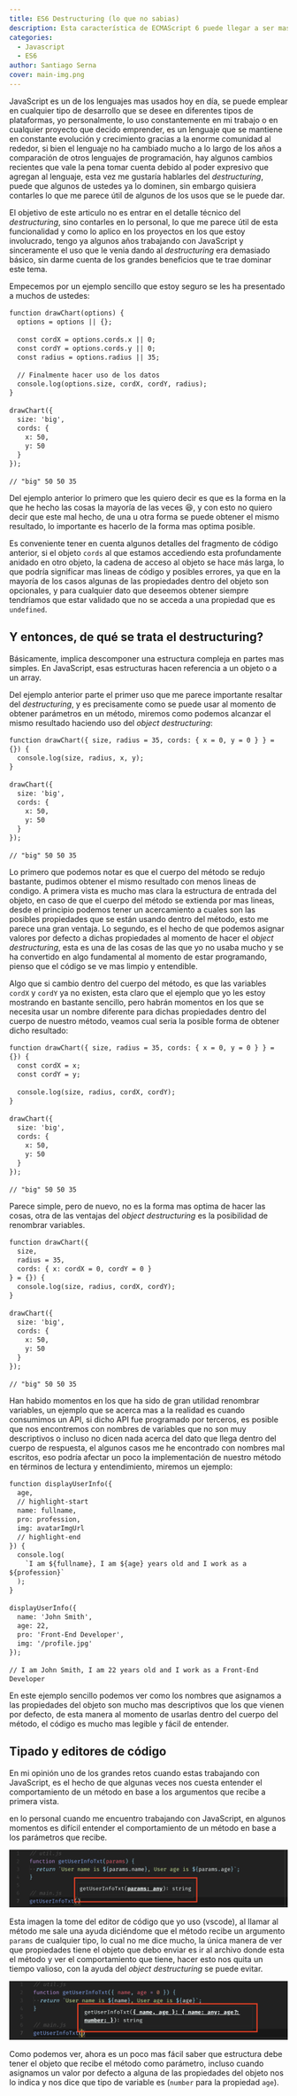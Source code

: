 ```yaml
---
title: ES6 Destructuring (lo que no sabias)
description: Esta característica de ECMAScript 6 puede llegar a ser mas útil de lo que crees
categories:
  - Javascript
  - ES6
author: Santiago Serna
cover: main-img.png
---
```


JavaScript es un de los lenguajes mas usados hoy en día, se puede emplear en cualquier tipo de desarrollo que se desee en diferentes tipos de plataformas, yo personalmente, lo uso constantemente en mi trabajo o en cualquier proyecto que decido emprender, es un lenguaje que se mantiene en constante evolución y crecimiento gracias a la enorme comunidad al rededor, si bien el lenguaje no ha cambiado mucho a lo largo de los años a comparación de otros lenguajes de programación, hay algunos cambios recientes que vale la pena tomar cuenta debido al poder expresivo que agregan al lenguaje, esta vez me gustaría hablarles del _destructuring_, puede que algunos de ustedes ya lo dominen, sin embargo quisiera contarles lo que me parece útil de algunos de los usos que se le puede dar.

El objetivo de este articulo no es entrar en el detalle técnico del _destructuring_, sino contarles en lo personal, lo que me parece útil de esta funcionalidad y como lo aplico en los proyectos en los que estoy involucrado, tengo ya algunos años trabajando con JavaScript y sinceramente el uso que le venia dando al _destructuring_ era demasiado básico, sin darme cuenta de los grandes beneficios que te trae dominar este tema.

Empecemos por un ejemplo sencillo que estoy seguro se les ha presentado a muchos de ustedes:

```javascript{numberLines: true}
function drawChart(options) {
  options = options || {};

  const cordX = options.cords.x || 0;
  const cordY = options.cords.y || 0;
  const radius = options.radius || 35;

  // Finalmente hacer uso de los datos
  console.log(options.size, cordX, cordY, radius);
}

drawChart({
  size: 'big',
  cords: {
    x: 50,
    y: 50
  }
});

// "big" 50 50 35
```

Del ejemplo anterior lo primero que les quiero decir es que es la forma en la que he hecho las cosas la mayoría de las veces :laughing:, y con esto no quiero decir que este mal hecho, de una u otra forma se puede obtener el mismo resultado, lo importante es hacerlo de la forma mas optima posible.

Es conveniente tener en cuenta algunos detalles del fragmento de código anterior, si el objeto `cords` al que estamos accediendo esta profundamente anidado en otro objeto, la cadena de acceso al objeto se hace más larga, lo que podría significar mas lineas de código y posibles errores, ya que en la mayoría de los casos algunas de las propiedades dentro del objeto son opcionales, y para cualquier dato que deseemos obtener siempre tendríamos que estar validado que no se acceda a una propiedad que es `undefined`.

## Y entonces, de qué se trata el destructuring?

Básicamente, implica descomponer una estructura compleja en partes mas simples. En JavaScript, esas estructuras hacen referencia a un objeto o a un array.

Del ejemplo anterior parte el primer uso que me parece importante resaltar del _destructuring_, y es precisamente como se puede usar al momento de obtener parámetros en un método, miremos como podemos alcanzar el mismo resultado haciendo uso del _object destructuring_:

```javascript{numberLines: true}
function drawChart({ size, radius = 35, cords: { x = 0, y = 0 } } = {}) {
  console.log(size, radius, x, y);
}

drawChart({
  size: 'big',
  cords: {
    x: 50,
    y: 50
  }
});

// "big" 50 50 35
```

Lo primero que podemos notar es que el cuerpo del método se redujo bastante, pudimos obtener el mismo resultado con menos lineas de condigo. A primera vista es mucho mas clara la estructura de entrada del objeto, en caso de que el cuerpo del método se extienda por mas lineas, desde el principio podemos tener un acercamiento a cuales son las posibles propiedades que se están usando dentro del método, esto me parece una gran ventaja. Lo segundo, es el hecho de que podemos asignar valores por defecto a dichas propiedades al momento de hacer el _object destructuring_, esta es una de las cosas de las que yo no usaba mucho y se ha convertido en algo fundamental al momento de estar programando, pienso que el código se ve mas limpio y entendible.

Algo que si cambio dentro del cuerpo del método, es que las variables `cordX` y `cordY` ya no existen, esta claro que el ejemplo que yo les estoy mostrando en bastante sencillo, pero habrán momentos en los que se necesita usar un nombre diferente para dichas propiedades dentro del cuerpo de nuestro método, veamos cual seria la posible forma de obtener dicho resultado:

```javascript{numberLines: true}
function drawChart({ size, radius = 35, cords: { x = 0, y = 0 } } = {}) {
  const cordX = x;
  const cordY = y;

  console.log(size, radius, cordX, cordY);
}

drawChart({
  size: 'big',
  cords: {
    x: 50,
    y: 50
  }
});

// "big" 50 50 35
```

Parece simple, pero de nuevo, no es la forma mas optima de hacer las cosas, otra de las ventajas del _object destructuring_ es la posibilidad de renombrar variables.

```javascript{numberLines: true}
function drawChart({
  size,
  radius = 35,
  cords: { x: cordX = 0, cordY = 0 }
} = {}) {
  console.log(size, radius, cordX, cordY);
}

drawChart({
  size: 'big',
  cords: {
    x: 50,
    y: 50
  }
});

// "big" 50 50 35
```

Han habido momentos en los que ha sido de gran utilidad renombrar variables, un ejemplo que se acerca mas a la realidad es cuando consumimos un API, si dicho API fue programado por terceros, es posible que nos encontremos con nombres de variables que no son muy descriptivos o incluso no dicen nada acerca del dato que llega dentro del cuerpo de respuesta, el algunos casos me he encontrado con nombres mal escritos, eso podría afectar un poco la implementación de nuestro método en términos de lectura y entendimiento, miremos un ejemplo:

```javascript{numberLines: true}
function displayUserInfo({
  age,
  // highlight-start
  name: fullname,
  pro: profession,
  img: avatarImgUrl
  // highlight-end
}) {
  console.log(
    `I am ${fullname}, I am ${age} years old and I work as a ${profession}`
  );
}

displayUserInfo({
  name: 'John Smith',
  age: 22,
  pro: 'Front-End Developer',
  img: '/profile.jpg'
});

// I am John Smith, I am 22 years old and I work as a Front-End Developer
```

En este ejemplo sencillo podemos ver como los nombres que asignamos a las propiedades del objeto son mucho mas descriptivos que los que vienen por defecto, de esta manera al momento de usarlas dentro del cuerpo del método, el código es mucho mas legible y fácil de entender.

## Tipado y editores de código

En mi opinión uno de los grandes retos cuando estas trabajando con JavaScript, es el hecho de que algunas veces nos cuesta entender el comportamiento de un método en base a los argumentos que recibe a primera vista.

en lo personal cuando me encuentro trabajando con JavaScript, en algunos momentos es difícil entender el comportamiento de un método en base a los parámetros que recibe.

![image1](./image1.png)

Esta imagen la tome del editor de código que yo uso (vscode), al llamar al método me sale una ayuda diciéndome que el método recibe un argumento `params` de cualquier tipo, lo cual no me dice mucho, la única manera de ver que propiedades tiene el objeto que debo enviar es ir al archivo donde esta el método y ver el comportamiento que tiene, hacer esto nos quita un tiempo valioso, con la ayuda del _object destructuring_ se puede evitar.

![image1](./image2.png)

Como podemos ver, ahora es un poco mas fácil saber que estructura debe tener el objeto que recibe el método como parámetro, incluso cuando asignamos un valor por defecto a alguna de las propiedades del objeto nos lo indica y nos dice que tipo de variable es (`number` para la propiedad `age`).
